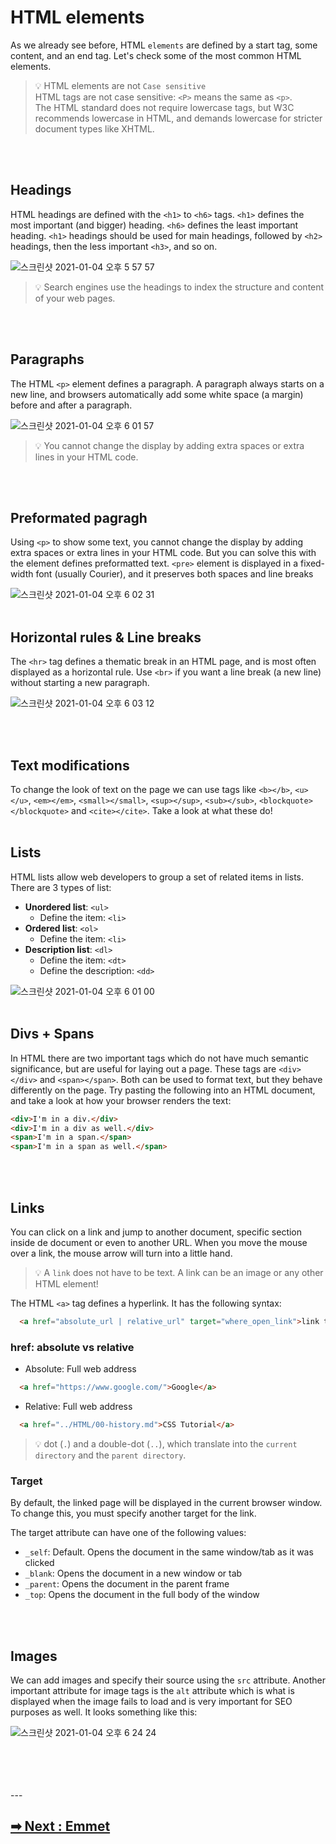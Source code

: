 # HTML elements
As we already see before, HTML `elements` are defined by a start tag, some content, and an end tag.
Let's check some of the most common HTML elements.

> 💡 HTML elements are not `Case sensitive`<br>
> HTML tags are not case sensitive: `<P>` means the same as `<p>`.<br>
> The HTML standard does not require lowercase tags, but W3C recommends lowercase in HTML, and demands lowercase for stricter document types like XHTML.

<br>
<br>

## Headings
HTML headings are defined with the `<h1>` to `<h6>` tags. `<h1>` defines the most important (and bigger) heading. `<h6>` defines the least important heading.
`<h1>` headings should be used for main headings, followed by `<h2>` headings, then the less important `<h3>`, and so on.

![스크린샷 2021-01-04 오후 5 57 57](https://user-images.githubusercontent.com/50701501/103559453-717d8d00-4eb6-11eb-97c3-cdb5a0b5158c.png)

> 💡 Search engines use the headings to index the structure and content of your web pages.

<br>
<br>

## Paragraphs
The HTML `<p>` element defines a paragraph. A paragraph always starts on a new line, and browsers automatically add some white space (a margin) before and after a paragraph.

![스크린샷 2021-01-04 오후 6 01 57](https://user-images.githubusercontent.com/50701501/103559756-f1a3f280-4eb6-11eb-9a1a-0727f3bea883.png)

> 💡 You cannot change the display by adding extra spaces or extra lines in your HTML code.

<br>
<br>

## Preformated pagragh
Using `<p>` to show some text, you cannot change the display by adding extra spaces or extra lines in your HTML code.
But you can solve this with the element defines preformatted text. `<pre>` element is displayed in a fixed-width font (usually Courier), and it preserves both spaces and line breaks

![스크린샷 2021-01-04 오후 6 02 31](https://user-images.githubusercontent.com/50701501/103559806-05e7ef80-4eb7-11eb-8e0e-cc01f1decde6.png)
<br>
<br>

## Horizontal rules & Line breaks
The `<hr>` tag defines a thematic break in an HTML page, and is most often displayed as a horizontal rule.
Use `<br>` if you want a line break (a new line) without starting a new paragraph.

![스크린샷 2021-01-04 오후 6 03 12](https://user-images.githubusercontent.com/50701501/103559861-1f893700-4eb7-11eb-86a9-3e7244d4cb41.png)

<br>
<br>

## Text modifications
To change the look of text on the page we can use tags like `<b></b>`, `<u></u>`, `<em></em>`, `<small></small>`, `<sup></sup>`, `<sub></sub>`, `<blockquote></blockquote>` and `<cite></cite>`. Take a look at what these do!
<br>
<br>

## Lists
HTML lists allow web developers to group a set of related items in lists. There are 3 types of list:

- **Unordered list**: `<ul>` 
  - Define the item: `<li>`
- **Ordered list**: `<ol>` 
  - Define the item: `<li>`
- **Description list**: `<dl>` 
  - Define the item: `<dt>`
  - Define the description: `<dd>`

![스크린샷 2021-01-04 오후 6 01 00](https://user-images.githubusercontent.com/50701501/103559681-d0db9d00-4eb6-11eb-8821-68208462eff4.png)
<br>
<br>

## Divs + Spans
In HTML there are two important tags which do not have much semantic significance, but are useful for laying out a page. These tags are `<div></div>` and `<span></span>`. Both can be used to format text, but they behave differently on the page. Try pasting the following into an HTML document, and take a look at how your browser renders the text:
```HTML
<div>I'm in a div.</div>
<div>I'm in a div as well.</div>
<span>I'm in a span.</span>
<span>I'm in a span as well.</span>
```

<br>
<br>

## Links
You can click on a link and jump to another document, specific section inside de document or even to another URL.
When you move the mouse over a link, the mouse arrow will turn into a little hand.
> 💡 A `link` does not have to be text. A link can be an image or any other HTML element!

The HTML `<a>` tag defines a hyperlink. It has the following syntax:
```HTML
  <a href="absolute_url | relative_url" target="where_open_link">link text</a>
```
### href: absolute vs relative
- Absolute: Full web address
```HTML
  <a href="https://www.google.com/">Google</a>
```
- Relative: Full web address
```HTML
  <a href="../HTML/00-history.md">CSS Tutorial</a>
```
> 💡 dot (`.`) and a double-dot (`..`), which translate into the `current directory` and the `parent directory`.

### Target
By default, the linked page will be displayed in the current browser window. To change this, you must specify another target for the link.

The target attribute can have one of the following values:

- `_self`: Default. Opens the document in the same window/tab as it was clicked
- `_blank`: Opens the document in a new window or tab
- `_parent`: Opens the document in the parent frame
- `_top`: Opens the document in the full body of the window

<br>
<br>

## Images
We can add images and specify their source using the `src` attribute. Another important attribute for image tags is the `alt` attribute which is what is displayed when the image fails to load and is very important for SEO purposes as well. It looks something like this: 

![스크린샷 2021-01-04 오후 6 24 24](https://user-images.githubusercontent.com/50701501/103561676-21a0c500-4eba-11eb-9e3a-fa08683d1584.png)


<br>
<br>
<br>
<br>
---

## [➡ Next :  Emmet](/04-emmet.md)
